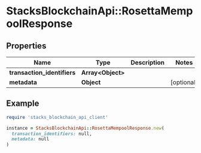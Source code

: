 # StacksBlockchainApi::RosettaMempoolResponse

## Properties

| Name | Type | Description | Notes |
| ---- | ---- | ----------- | ----- |
| **transaction_identifiers** | **Array&lt;Object&gt;** |  |  |
| **metadata** | **Object** |  | [optional] |

## Example

```ruby
require 'stacks_blockchain_api_client'

instance = StacksBlockchainApi::RosettaMempoolResponse.new(
  transaction_identifiers: null,
  metadata: null
)
```

